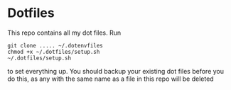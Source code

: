 # Dotfiles
This repo contains all my dot files. Run 
```
git clone ..... ~/.dotenvfiles
chmod +x ~/.dotfiles/setup.sh
~/.dotfiles/setup.sh
```
to set everything up. You should backup your existing dot files before you do this, as any with the same name as a file in this repo will be deleted
